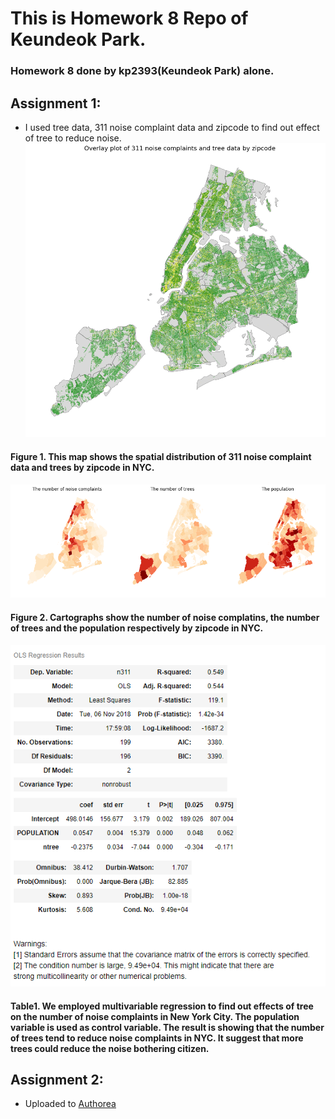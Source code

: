 # This is Homework 8 Repo of Keundeok Park.
### Homework 8 done by kp2393(Keundeok Park) alone.

## Assignment 1:
* I used tree data, 311 noise complaint data and zipcode to find out effect of tree to reduce noise.
![Figure1](./imgs/figure1.png)
#### Figure 1. This map shows the spatial distribution of 311 noise complaint data and trees by zipcode in NYC.

![Figure2](./imgs/figure2.png)
#### Figure 2. Cartographs show the number of noise complatins, the number of trees and the population respectively by zipcode in NYC.

![Table1](./imgs/figure3.png)
#### Table1. We employed multivariable regression to find out effects of tree on the number of noise complaints in New York City. The population variable is used as control variable. The result is showing that the number of trees tend to reduce noise complaints in NYC. It suggest that more trees could reduce the noise bothering citizen.

## Assignment 2:
* Uploaded to [Authorea](https://www.authorea.com/users/249616/articles/335959-difference-behavior-between-elderly)
